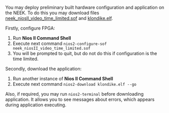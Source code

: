You may deploy preliminary built hardware configuration and application on the NEEK.
To do this you may download files [neek\_niosII\_video\_time\_limited.sof](http://neek-klondike.googlecode.com/files/neek_niosII_video_time_limited.sof) and [klondike.elf](http://neek-klondike.googlecode.com/files/klondike.elf).

Firstly, configure FPGA:
  1. Run **Nios II Command Shell**
  1. Execute next command `nios2-configure-sof neek_niosII_video_time_limited.sof`
  1. You will be prompted to quit, but do not do this if configuration is the time limited.

Secondly, download the application:
  1. Run another instance of **Nios II Command Shell**
  1. Execute next command `nios2-download klondike.elf --go`

Also, if required, you may run `nios2-terminal` before downloading application.
It allows you to see messages about errors, which appears during application executing.
